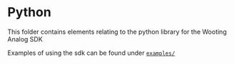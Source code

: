 # Python

This folder contains elements relating to the python library for the Wooting Analog SDK

Examples of using the sdk can be found under [`examples/`](/examples)
